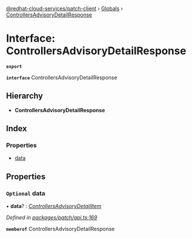 [@redhat-cloud-services/patch-client](../README.md) › [Globals](../globals.md) › [ControllersAdvisoryDetailResponse](controllersadvisorydetailresponse.md)

# Interface: ControllersAdvisoryDetailResponse

**`export`** 

**`interface`** ControllersAdvisoryDetailResponse

## Hierarchy

* **ControllersAdvisoryDetailResponse**

## Index

### Properties

* [data](controllersadvisorydetailresponse.md#optional-data)

## Properties

### `Optional` data

• **data**? : *[ControllersAdvisoryDetailItem](controllersadvisorydetailitem.md)*

*Defined in [packages/patch/api.ts:169](https://github.com/RedHatInsights/javascript-clients/blob/2f395d4/packages/patch/api.ts#L169)*

**`memberof`** ControllersAdvisoryDetailResponse
